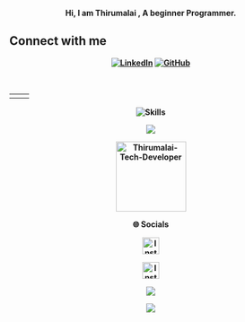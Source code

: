 <p align="center"><strong>Hi, I am Thirumalai , A beginner Programmer.<strong></p>

## Connect with me
<p align="center">
<a href="https://www.linkedin.com/in/thirumalaikg/"><img alt="LinkedIn" title="My LinkedIn" src="https://img.shields.io/badge/linkedin-informational?style=for-the-badge&logo=linkedin&logoColor=white"/></a>
<a href="https://github.com/Thirumalai-Tech-Developer /"><img alt="GitHub" title="GitHub" src="https://img.shields.io/badge/github-black?style=for-the-badge&logo=Github&logoColor=white"/></a>
</p>

<br/>

<table>
  <tr>
    <td><img src="https://github-profile-summary-cards.vercel.app/api/cards/repos-per-language?username=Thiru-Malai&theme=github_dark" alt=""></td>
<td><img src="https://github-profile-summary-cards.vercel.app/api/cards/profile-details?username=Thiru-Malai&theme=github_dark" align="right" alt=""></td>
  </tr>
</table>
<p align="center">
<img align="center" src="https://skillicons.dev/icons?i=cpp,python,java,nodejs,html,javascript,php,mysql,mongodb,firebase,linux,figma,docker,react,blender,unity&perline=8" alt="Skills"></td>
</p>
<p align="center"><a href="https://git.io/streak-stats"><img src="https://streak-stats.demolab.com?user=Thirumalai-Tech-Developer&theme=java-dark&hide_border=true"/></a></p>
<p align="center"><img width="125" src="https://komarev.com/ghpvc/?username=Thirumalai-Tech-Developer&style=flat-square" alt="Thirumalai-Tech-Developer"></p>
<p align="center"><strong>🌐 Socials</strong></p>
<p align="center"><a href="https://instagram.com/gt__king__007">
    <img src="https://img.shields.io/badge/-Instagram-red?style=flat&logo=Instagram&logoColor=white" alt="Instagram profile" height="30"/>
    <a/></p>
      <p align="center"><a href="https://telegram.me/GTKING">
    <img src="https://img.shields.io/badge/-Telegram-blue?style=flat&logo=Telegram&logoColor=white" alt="Instagram profile" height="30"/>
    <a/></p>
<p align="center"><a href="https://github.com/Thirumalai-Tech-Developer"><img src="https://github-readme-stats.vercel.app/api?username=Thirumalai-Tech-Developer&show_icons=true&theme=highcontrast&count_private=true"></a></p>
<p align="center"><a href="https://github.com/Thirumalai-Tech-Developer"><img src="https://github-readme-stats.vercel.app/api/top-langs/?username=Thirumalai-Tech-Developer&theme=highcontrast&layout=compact&count_private=true"></a></p>
